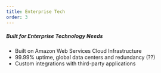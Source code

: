```yaml
---
title: Enterprise Tech
order: 3
---
```



##### Built for Enterprise Technology Needs

* Built on Amazon Web Services Cloud Infrastructure
* 99.99% uptime, global data centers and redundancy (??)
* Custom integrations with third-party applications&nbsp;